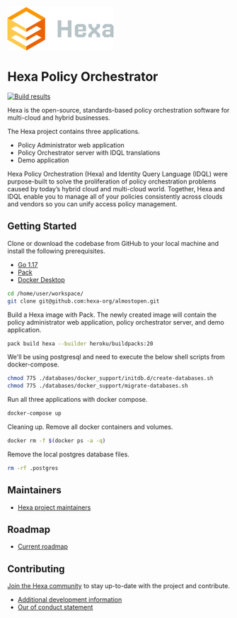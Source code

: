 ![hexa-logo](docs/img/hexa-logo.svg) 

# Hexa Policy Orchestrator

[![Build results](https://github.com/hexa-org/almostopen/workflows/build/badge.svg)](https://github.com/hexa-org/almostopen/actions)

Hexa is the open-source, standards-based policy orchestration software for multi-cloud and hybrid businesses. 

The Hexa project contains three applications.
* Policy Administrator web application
* Policy Orchestrator server with IDQL translations
* Demo application

Hexa Policy Orchestration (Hexa) and Identity Query Language (IDQL) were purpose-built to solve the proliferation of
policy orchestration problems caused by today’s hybrid cloud and multi-cloud world. Together, Hexa and IDQL enable you
to manage all of your policies consistently across clouds and vendors so you can unify access policy management.

## Getting Started

Clone or download the codebase from GitHub to your local machine and install the following prerequisites.

* [Go 1.17](https://go.dev)
* [Pack](https://buildpacks.io)
* [Docker Desktop](https://www.docker.com/products/docker-desktop)

```bash
cd /home/user/workspace/
git clone git@github.com:hexa-org/almostopen.git
```

Build a Hexa image with Pack. The newly created image will contain the policy administrator web application,
policy orchestrator server, and demo application.

```bash
pack build hexa --builder heroku/buildpacks:20
```

We'll be using postgresql and need to execute the below shell scripts from docker-compose.

```bash
chmod 775 ./databases/docker_support/initdb.d/create-databases.sh
chmod 775 ./databases/docker_support/migrate-databases.sh
```

Run all three applications with docker compose.

```bash
docker-compose up
```

Cleaning up. Remove all docker containers and volumes.

```bash
docker rm -f $(docker ps -a -q) 
```

Remove the local postgres database files.

```bash
rm -rf .postgres
```

## Maintainers

* [Hexa project maintainers](MAINTAINERS.md)

## Roadmap

* [Current roadmap](ROADMAP.md)

## Contributing

[Join the Hexa community](https://hexaorchestration.org/preview/#join) to stay up-to-date with the project and contribute.

* [Additional development information](DEVELOPMENT.md) 
* [Our of conduct statement](CODE_OF_CONDUCT.md)
